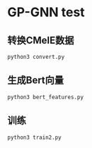 # GP-GNN test

## 转换CMeIE数据
```
python3 convert.py
```



## 生成Bert向量
```
python3 bert_features.py
```



## 训练
```
python3 train2.py
```
